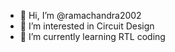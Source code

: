 - 👋 Hi, I’m @ramachandra2002
- 👀 I’m interested in Circuit Design
- 🌱 I’m currently learning RTL coding

<!---
ramachandra2002/ramachandra2002 is a ✨ special ✨ repository because its `README.md` (this file) appears on your GitHub profile.
You can click the Preview link to take a look at your changes.
--->
